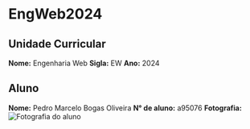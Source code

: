 # EngWeb2024

## Unidade Curricular

**Nome:** Engenharia Web
**Sigla:** EW
**Ano:** 2024

## Aluno

**Nome:** Pedro Marcelo Bogas Oliveira
**N° de aluno:** a95076
**Fotografia:**
![Fotografia do aluno](./fotografia.png)
